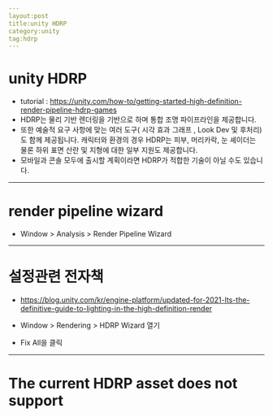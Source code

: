 ```yaml
---
layout:post
title:unity HDRP
category:unity
tag:hdrp
---
```


# unity HDRP
* tutorial : <https://unity.com/how-to/getting-started-high-definition-render-pipeline-hdrp-games>
* HDRP는 물리 기반 렌더링을 기반으로 하며 통합 조명 파이프라인을 제공합니다.
* 또한 예술적 요구 사항에 맞는 여러 도구( 시각 효과 그래프 , Look Dev 및 후처리)도 함께 제공됩니다. 캐릭터와 환경의 경우 HDRP는 피부, 머리카락, 눈 셰이더는 물론 하위 표면 산란 및 지형에 대한 일부 지원도 제공합니다.
* 모바일과 콘솔 모두에 출시할 계획이라면 HDRP가 적합한 기술이 아닐 수도 있습니다.

---

# render pipeline wizard
* Window > Analysis > Render Pipeline Wizard

---

# 설정관련 전자책
* <https://blog.unity.com/kr/engine-platform/updated-for-2021-lts-the-definitive-guide-to-lighting-in-the-high-definition-render>

* Window > Rendering > HDRP Wizard 열기
* Fix All을 클릭

---

# The current HDRP asset does not support
